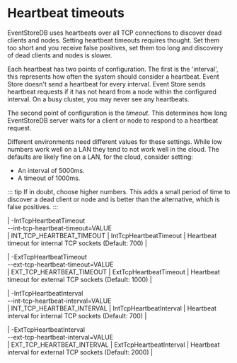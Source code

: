 # Heartbeat timeouts

EventStoreDB uses heartbeats over all TCP connections to discover dead clients and nodes. Setting heartbeat timeouts requires thought. Set them too short and you receive false positives, set them too long and discovery of dead clients and nodes is slower.

Each heartbeat has two points of configuration. The first is the 'interval', this represents how often the system should consider a heartbeat. Event Store doesn't send a heartbeat for every interval. Event Store sends heartbeat requests if it has not heard from a node within the configured interval. On a busy cluster, you may never see any heartbeats.

The second point of configuration is the _timeout_. This determines how long EventStoreDB server waits for a client or node to respond to a heartbeat request.

Different environments need different values for these settings. While low numbers work well on a LAN they tend to not work well in the cloud. The defaults are likely fine on a LAN, for the cloud, consider setting:

- An interval of 5000ms.
- A timeout of 1000ms.

::: tip
If in doubt, choose higher numbers. This adds a small period of time to discover a dead client or node and is better than the alternative, which is false positives.
:::

| -IntTcpHeartbeatTimeout<br/>--int-tcp-heartbeat-timeout=VALUE<br/> | INT_TCP_HEARTBEAT_TIMEOUT | IntTcpHeartbeatTimeout | Heartbeat timeout for internal TCP sockets (Default: 700) |

| -ExtTcpHeartbeatTimeout<br/>--ext-tcp-heartbeat-timeout=VALUE<br/> | EXT_TCP_HEARTBEAT_TIMEOUT | ExtTcpHeartbeatTimeout | Heartbeat timeout for external TCP sockets (Default: 1000) |

| -IntTcpHeartbeatInterval<br/>--int-tcp-heartbeat-interval=VALUE<br/> | INT_TCP_HEARTBEAT_INTERVAL | IntTcpHeartbeatInterval     | Heartbeat interval for internal TCP sockets (Default: 700) |

| -ExtTcpHeartbeatInterval<br/>--ext-tcp-heartbeat-interval=VALUE<br/> | EXT_TCP_HEARTBEAT_INTERVAL | ExtTcpHeartbeatInterval | Heartbeat interval for external TCP sockets (Default: 2000) |
